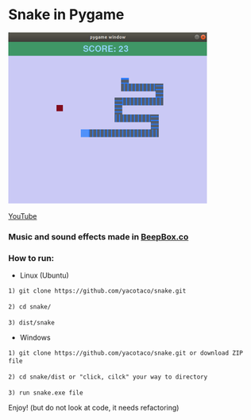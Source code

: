 # Snake in Pygame

<p>
  <img src="snake.png" alt="drawing" width="400"/>
</p>

[YouTube](https://youtu.be/5ijohHBK_d0)

### Music and sound effects made in [BeepBox.co](https://www.beepbox.co/)

### How to run:

* Linux (Ubuntu)

``` 
1) git clone https://github.com/yacotaco/snake.git

2) cd snake/

3) dist/snake
```
* Windows

``` 
1) git clone https://github.com/yacotaco/snake.git or download ZIP file

2) cd snake/dist or "click, cilck" your way to directory

3) run snake.exe file
```
Enjoy! (but do not look at code, it needs refactoring)
